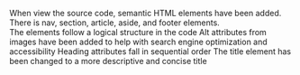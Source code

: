 When view the source code, semantic HTML elements have been added.  There is nav, section, article, aside, and footer elements.  
The elements follow a logical structure in the code
Alt attributes from images have been added to help with search engine optimization and accessibility
Heading attributes fall in sequential order
The title element has been changed to a more descriptive and concise title